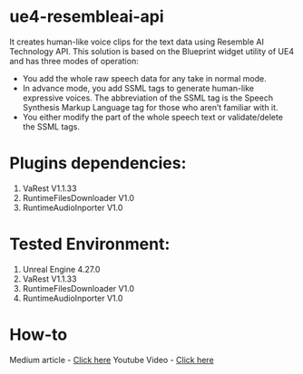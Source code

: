 # ue4-resembleai-api

It creates human-like voice clips for the text data using Resemble AI Technology API. This solution is based on the Blueprint widget utility of UE4 and has three modes of operation:

- You add the whole raw speech data for any take in normal mode.
- In advance mode, you add SSML tags to generate human-like expressive voices. The abbreviation of the SSML tag is the Speech Synthesis Markup Language tag for those who aren’t familiar with it.
- You either modify the part of the whole speech text or validate/delete the SSML tags.

# Plugins dependencies:

1. VaRest V1.1.33
2. RuntimeFilesDownloader V1.0
3. RuntimeAudioInporter V1.0

# Tested Environment:

1. Unreal Engine 4.27.0
2. VaRest V1.1.33
3. RuntimeFilesDownloader V1.0
4. RuntimeAudioInporter V1.0

# How-to

Medium article - [Click here](https://medium.com/@monifooz/ai-voice-synthesis-api-integration-with-unreal-engine-4-581a779cc36e)
Youtube Video - [Click here](https://youtu.be/M1wj2uMFfr4)